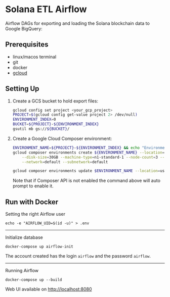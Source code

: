 # Solana ETL Airflow

Airflow DAGs for exporting and loading the Solana blockchain data to Google BigQuery:

## Prerequisites

- linux/macos terminal
- git
- docker
- [gcloud](https://cloud.google.com/sdk/install)

## Setting Up

1. Create a GCS bucket to hold export files:

   ```bash
   gcloud config set project <your_gcp_project>
   PROJECT=$(gcloud config get-value project 2> /dev/null)
   ENVIRONMENT_INDEX=0
   BUCKET=${PROJECT}-${ENVIRONMENT_INDEX}
   gsutil mb gs://${BUCKET}/
   ```

2. Create a Google Cloud Composer environment:

   ```bash
   ENVIRONMENT_NAME=${PROJECT}-${ENVIRONMENT_INDEX} && echo "Environment name is ${ENVIRONMENT_NAME}"
   gcloud composer environments create ${ENVIRONMENT_NAME} --location=us-central1 --zone=us-central1-a \
       --disk-size=30GB --machine-type=n1-standard-1 --node-count=3 --python-version=3 --image-version=composer-2-airflow-2 \
       --network=default --subnetwork=default

   gcloud composer environments update $ENVIRONMENT_NAME --location=us-central1 --update-pypi-packages-from-file=requirements.txt
   ```

   Note that if Composer API is not enabled the command above will auto prompt to enable it.

## Run with Docker

Setting the right Airflow user

```shell
echo -e "AIRFLOW_UID=$(id -u)" > .env
```

---

Initialize database

```shell
docker-compose up airflow-init
```

The account created has the login `airflow` and the password `airflow`.

---

Running Airflow

```shell
docker-compose up --build
```

Web UI available on <http://localhost:8080>
